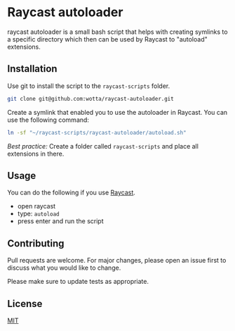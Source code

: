 # Raycast autoloader

raycast autoloader is a small bash script that helps with creating symlinks to a specific directory which then can be used by Raycast to "autoload" extensions.

## Installation

Use git to install the script to the `raycast-scripts` folder.

```bash
git clone git@github.com:wotta/raycast-autoloader.git 
```

Create a symlink that enabled you to use the autoloader in Raycast. You can use the following command:

```bash
ln -sf "~/raycast-scripts/raycast-autoloader/autoload.sh"    
```

_Best practice:_ Create a folder called `raycast-scripts` and place all extensions in there.

## Usage

You can do the following if you use [Raycast](https://www.raycast.com/).

- open raycast
- type: `autoload`
- press enter and run the script

## Contributing
Pull requests are welcome. For major changes, please open an issue first to discuss what you would like to change.

Please make sure to update tests as appropriate.

## License
[MIT](https://choosealicense.com/licenses/mit/)